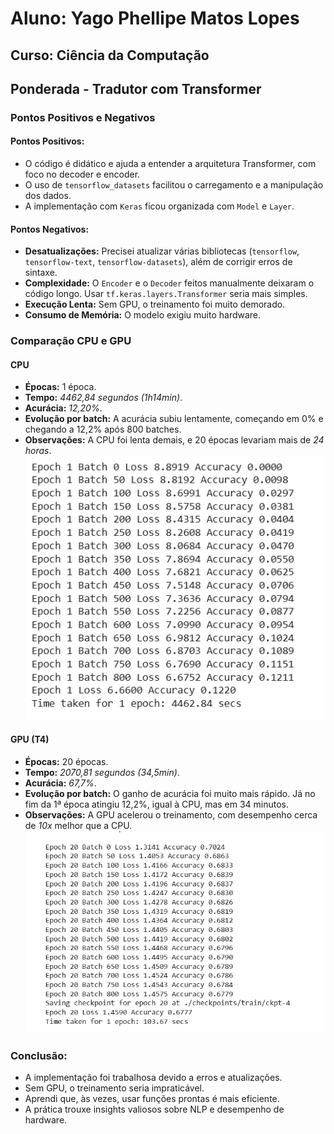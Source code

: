 # Aluno: Yago Phellipe Matos Lopes
## Curso: Ciência da Computação

## Ponderada - Tradutor com Transformer

### Pontos Positivos e Negativos
#### **Pontos Positivos:**
- O código é didático e ajuda a entender a arquitetura Transformer, com foco no decoder e encoder.
- O uso de `tensorflow_datasets` facilitou o carregamento e a manipulação dos dados.
- A implementação com `Keras` ficou organizada com `Model` e `Layer`.

#### **Pontos Negativos:**
- **Desatualizações:** Precisei atualizar várias bibliotecas (`tensorflow`, `tensorflow-text`, `tensorflow-datasets`), além de corrigir erros de sintaxe.
- **Complexidade:** O `Encoder` e o `Decoder` feitos manualmente deixaram o código longo. Usar `tf.keras.layers.Transformer` seria mais simples.
- **Execução Lenta:** Sem GPU, o treinamento foi muito demorado.
- **Consumo de Memória:** O modelo exigiu muito hardware.

### Comparação CPU e GPU
#### **CPU**  
- **Épocas:** 1 época.
- **Tempo:** *4462,84 segundos (1h14min)*.
- **Acurácia:** *12,20%*.
- **Evolução por batch:** A acurácia subiu lentamente, começando em 0% e chegando a 12,2% após 800 batches.
- **Observações:** A CPU foi lenta demais, e 20 épocas levariam mais de *24 horas*.
![alt text](imagens/cpu.png)

#### **GPU (T4)**  
- **Épocas:** 20 épocas.
- **Tempo:** *2070,81 segundos (34,5min)*.
- **Acurácia:** *67,7%*.
- **Evolução por batch:** O ganho de acurácia foi muito mais rápido. Já no fim da 1ª época atingiu 12,2%, igual à CPU, mas em 34 minutos.
- **Observações:** A GPU acelerou o treinamento, com desempenho cerca de *10x* melhor que a CPU.
![alt text](imagens/gpu.png)

### **Conclusão:**
- A implementação foi trabalhosa devido a erros e atualizações.
- Sem GPU, o treinamento seria impraticável.
- Aprendi que, às vezes, usar funções prontas é mais eficiente.
- A prática trouxe insights valiosos sobre NLP e desempenho de hardware.







